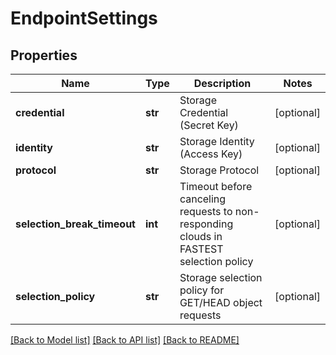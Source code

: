 # EndpointSettings

## Properties
Name | Type | Description | Notes
------------ | ------------- | ------------- | -------------
**credential** | **str** | Storage Credential (Secret Key) | [optional] 
**identity** | **str** | Storage Identity (Access Key) | [optional] 
**protocol** | **str** | Storage Protocol | [optional] 
**selection_break_timeout** | **int** | Timeout before canceling requests to non-responding clouds in FASTEST selection policy | [optional] 
**selection_policy** | **str** | Storage selection policy for GET/HEAD object requests | [optional] 

[[Back to Model list]](../README.md#documentation-for-models) [[Back to API list]](../README.md#documentation-for-api-endpoints) [[Back to README]](../README.md)


